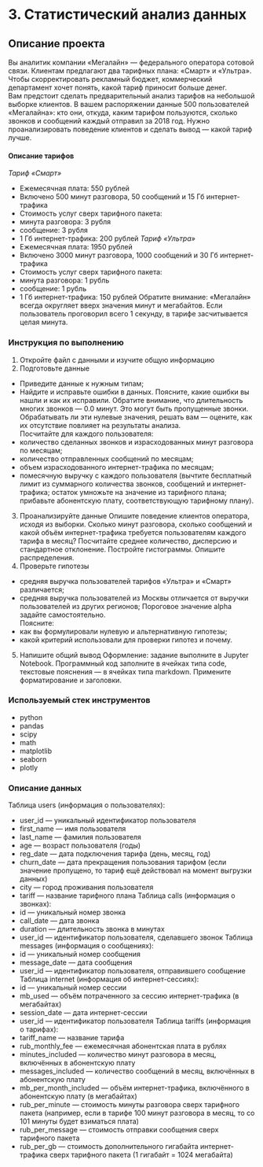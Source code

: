 # 3. Статистический анализ данных

## Описание проекта
Вы аналитик компании «Мегалайн» — федерального оператора сотовой связи. Клиентам предлагают два тарифных плана: «Смарт» и «Ультра». Чтобы скорректировать рекламный бюджет, коммерческий департамент хочет понять, какой тариф приносит больше денег.  
Вам предстоит сделать предварительный анализ тарифов на небольшой выборке клиентов. В вашем распоряжении данные 500 пользователей «Мегалайна»: кто они, откуда, каким тарифом пользуются, сколько звонков и сообщений каждый отправил за 2018 год. Нужно проанализировать поведение клиентов и сделать вывод — какой тариф лучше.
#### Описание тарифов
*Тариф «Смарт»*
- Ежемесячная плата: 550 рублей
- Включено 500 минут разговора, 50 сообщений и 15 Гб интернет-трафика
- Стоимость услуг сверх тарифного пакета:
- минута разговора: 3 рубля
- сообщение: 3 рубля
- 1 Гб интернет-трафика: 200 рублей
*Тариф «Ультра»*
- Ежемесячная плата: 1950 рублей
- Включено 3000 минут разговора, 1000 сообщений и 30 Гб интернет-трафика
- Стоимость услуг сверх тарифного пакета:
- минута разговора: 1 рубль
- сообщение: 1 рубль
- 1 Гб интернет-трафика: 150 рублей
Обратите внимание: «Мегалайн» всегда округляет вверх значения минут и мегабайтов. Если пользователь проговорил всего 1 секунду, в тарифе засчитывается целая минута.  

### Инструкция по выполнению

1. Откройте файл с данными и изучите общую информацию
2. Подготовьте данные
- Приведите данные к нужным типам;
- Найдите и исправьте ошибки в данных.
Поясните, какие ошибки вы нашли и как их исправили. Обратите внимание, что длительность многих звонков — 0.0 минут. Это могут быть пропущенные звонки. Обрабатывать ли эти нулевые значения, решать вам — оцените, как их отсутствие повлияет на результаты анализа.  
Посчитайте для каждого пользователя:
- количество сделанных звонков и израсходованных минут разговора по месяцам;
- количество отправленных сообщений по месяцам;
- объем израсходованного интернет-трафика по месяцам;
- помесячную выручку с каждого пользователя (вычтите бесплатный лимит из суммарного количества звонков, сообщений и интернет-трафика; остаток умножьте на значение из тарифного плана; прибавьте абонентскую плату, соответствующую тарифному плану).
3. Проанализируйте данные
Опишите поведение клиентов оператора, исходя из выборки. Сколько минут разговора, сколько сообщений и какой объём интернет-трафика требуется пользователям каждого тарифа в месяц? Посчитайте среднее количество, дисперсию и стандартное отклонение. Постройте гистограммы. Опишите распределения.
4. Проверьте гипотезы
- средняя выручка пользователей тарифов «Ультра» и «Смарт» различается;
- средняя выручка пользователей из Москвы отличается от выручки пользователей из других регионов;
Пороговое значение alpha задайте самостоятельно.  
Поясните:
- как вы формулировали нулевую и альтернативную гипотезы;
- какой критерий использовали для проверки гипотез и почему.
5. Напишите общий вывод
Оформление: задание выполните в Jupyter Notebook. Программный код заполните в ячейках типа code, текстовые пояснения — в ячейках типа markdown. Примените форматирование и заголовки.

### Используемый стек инструментов

- python
- pandas
- scipy
- math
- matplotlib
- seaborn
- plotly

### Описание данных
Таблица users (информация о пользователях):
- user_id — уникальный идентификатор пользователя
- first_name — имя пользователя
- last_name — фамилия пользователя
- age — возраст пользователя (годы)
- reg_date — дата подключения тарифа (день, месяц, год)
- churn_date — дата прекращения пользования тарифом (если значение пропущено, то тариф ещё действовал на момент выгрузки данных)
- city — город проживания пользователя
- tariff — название тарифного плана
Таблица calls (информация о звонках):
- id — уникальный номер звонка
- call_date — дата звонка
- duration — длительность звонка в минутах
- user_id — идентификатор пользователя, сделавшего звонок
Таблица messages (информация о сообщениях):
- id — уникальный номер сообщения
- message_date — дата сообщения
- user_id — идентификатор пользователя, отправившего сообщение
Таблица internet (информация об интернет-сессиях):
- id — уникальный номер сессии
- mb_used — объём потраченного за сессию интернет-трафика (в мегабайтах)
- session_date — дата интернет-сессии
- user_id — идентификатор пользователя
Таблица tariffs (информация о тарифах):
- tariff_name — название тарифа
- rub_monthly_fee — ежемесячная абонентская плата в рублях
- minutes_included — количество минут разговора в месяц, включённых в абонентскую плату
- messages_included — количество сообщений в месяц, включённых в абонентскую плату
- mb_per_month_included — объём интернет-трафика, включённого в абонентскую плату (в мегабайтах)
- rub_per_minute — стоимость минуты разговора сверх тарифного пакета (например, если в тарифе 100 минут разговора в месяц, то со 101 минуты будет взиматься плата)
- rub_per_message — стоимость отправки сообщения сверх тарифного пакета
- rub_per_gb — стоимость дополнительного гигабайта интернет-трафика сверх тарифного пакета (1 гигабайт = 1024 мегабайта)
